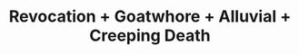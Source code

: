 ---
layout: post
category: concert
title: Revocation + Goatwhore + Alluvial + Creeping Death
artists: 
- Revocation
- Goatwhore
- Alluvial
- Creeping Death
place: 
- Trabendo
country: France
city: Paris
---